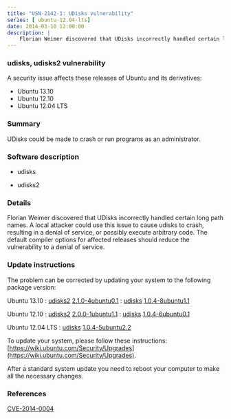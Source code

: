 ```yaml
---
title: "USN-2142-1: UDisks vulnerability"
series: [ ubuntu-12.04-lts]
date: 2014-03-10 12:00:00
description: |
    Florian Weimer discovered that UDisks incorrectly handled certain long path names. A local attacker could use this issue to cause udisks to crash, resulting in a denial of service, or possibly execute arbitrary code. The default compiler options for affected releases should reduce the vulnerability to a denial of service. 
--- 
```

 
 


### udisks, udisks2 vulnerability

A security issue affects these releases of Ubuntu and its derivatives:

* Ubuntu 13.10
* Ubuntu 12.10
* Ubuntu 12.04 LTS

### Summary

UDisks could be made to crash or run programs as an administrator. 

### Software description

* udisks 

* udisks2 

### Details

Florian Weimer discovered that UDisks incorrectly handled certain long path names. A local attacker could use this issue to cause udisks to crash, resulting in a denial of service, or possibly execute arbitrary code. The default compiler options for affected releases should reduce the vulnerability to a denial of service. 

### Update instructions

The problem can be corrected by updating your system to the following package version:

Ubuntu 13.10
 : [udisks2](https://launchpad.net/ubuntu/+source/udisks2) <span> [2.1.0-4ubuntu0.1](https://launchpad.net/ubuntu/+source/udisks2/2.1.0-4ubuntu0.1) </span> 
 : [udisks](https://launchpad.net/ubuntu/+source/udisks) <span> [1.0.4-8ubuntu1.1](https://launchpad.net/ubuntu/+source/udisks/1.0.4-8ubuntu1.1) </span> 

Ubuntu 12.10
 : [udisks2](https://launchpad.net/ubuntu/+source/udisks2) <span> [2.0.0-1ubuntu1.1](https://launchpad.net/ubuntu/+source/udisks2/2.0.0-1ubuntu1.1) </span> 
 : [udisks](https://launchpad.net/ubuntu/+source/udisks) <span> [1.0.4-6ubuntu0.1](https://launchpad.net/ubuntu/+source/udisks/1.0.4-6ubuntu0.1) </span> 

Ubuntu 12.04 LTS
 : [udisks](https://launchpad.net/ubuntu/+source/udisks) <span> [1.0.4-5ubuntu2.2](https://launchpad.net/ubuntu/+source/udisks/1.0.4-5ubuntu2.2) </span> 

To update your system, please follow these instructions: [https://wiki.ubuntu.com/Security/Upgrades](https://wiki.ubuntu.com/Security/Upgrades).

After a standard system update you need to reboot your computer to make all the necessary changes. 

### References

 
 [CVE-2014-0004](http://people.ubuntu.com/~ubuntu-security/cve/CVE-2014-0004)
 

